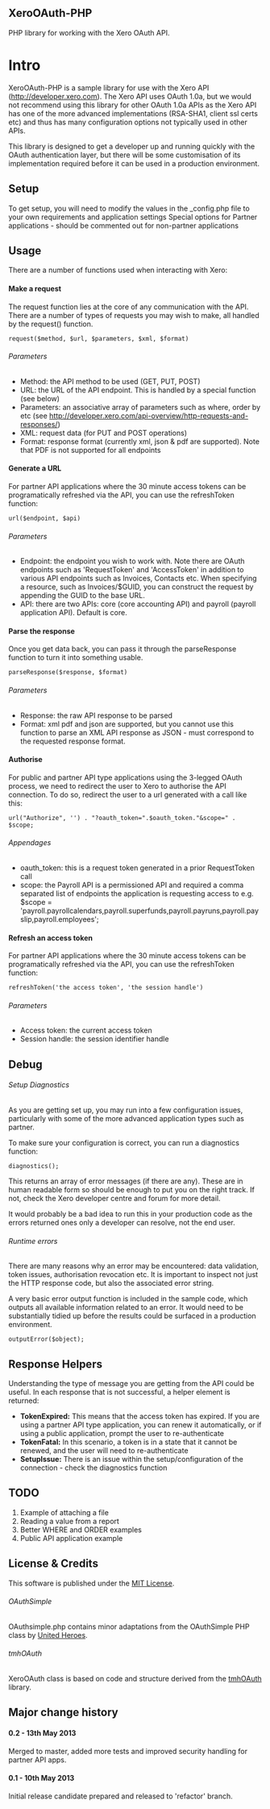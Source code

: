 XeroOAuth-PHP
-----------------------

PHP library for working with the Xero OAuth API.

Intro
======
XeroOAuth-PHP is a sample library for use with the Xero API (<http://developer.xero.com>). The Xero API uses OAuth 1.0a, but we would not recommend using this library for other OAuth 1.0a APIs as
the Xero API has one of the more advanced implementations (RSA-SHA1, client ssl certs etc) and thus has many configuration options not typically used in other APIs.

This library is designed to get a developer up and running quickly with the OAuth authentication layer, but there will be some customisation of its implementation required before it can be used in a
production environment.

## Setup
To get setup, you will need to modify the values in the _config.php file to your own requirements and application settings
Special options for Partner applications - should be commented out for non-partner applications

## Usage

There are a number of functions used when interacting with Xero:

#### Make a request
The request function lies at the core of any communication with the API. There are a number of types of requests you may wish to make, all handled by the request() function.

    request($method, $url, $parameters, $xml, $format)

###### Parameters
* Method: the API method to be used (GET, PUT, POST)
* URL: the URL of the API endpoint. This is handled by a special function (see below)
* Parameters: an associative array of parameters such as where, order by etc (see <http://developer.xero.com/api-overview/http-requests-and-responses/>)
* XML: request data (for PUT and POST operations)
* Format: response format (currently xml, json & pdf are supported). Note that PDF is not supported for all endpoints

#### Generate a URL
For partner API applications where the 30 minute access tokens can be programatically refreshed via the API, you can use the refreshToken function:

    url($endpoint, $api)

###### Parameters
* Endpoint: the endpoint you wish to work with. Note there are OAuth endpoints such as 'RequestToken' and 'AccessToken' in addition to various API endpoints such as Invoices, Contacts etc. When specifying a resource, such as Invoices/$GUID, you can construct the request by appending the GUID to the base URL.
* API: there are two APIs: core (core accounting API) and payroll (payroll application API). Default is core.

#### Parse the response
Once you get data back, you can pass it through the parseResponse function to turn it into something usable.

    parseResponse($response, $format)

###### Parameters
* Response: the raw API response to be parsed
* Format: xml pdf and json are supported, but you cannot use this function to parse an XML API response as JSON - must correspond to the requested response format.

#### Authorise
For public and partner API type applications using the 3-legged OAuth process, we need to redirect the user to Xero to authorise the API connection. To do so, redirect the user to a url generated with a call like this:

    url("Authorize", '') . "?oauth_token=".$oauth_token."&scope=" . $scope;

###### Appendages
* oauth_token: this is a request token generated in a prior RequestToken call
* scope: the Payroll API is a permissioned API and required a comma separated list of endpoints the application is requesting access to e.g. $scope = 'payroll.payrollcalendars,payroll.superfunds,payroll.payruns,payroll.payslip,payroll.employees';


#### Refresh an access token
For partner API applications where the 30 minute access tokens can be programatically refreshed via the API, you can use the refreshToken function:

    refreshToken('the access token', 'the session handle')

###### Parameters
* Access token: the current access token
* Session handle: the session identifier handle

## Debug

###### Setup Diagnostics
As you are getting set up, you may run into a few configuration issues, particularly with some of the more advanced application types such as partner.

To make sure your configuration is correct, you can run a diagnostics function:

    diagnostics();

This returns an array of error messages (if there are any). These are in human readable form so should be enough to put you on the right track. If not, check the Xero developer centre and forum for more detail.

It would probably be a bad idea to run this in your production code as the errors returned ones only a developer can resolve, not the end user.

###### Runtime errors

There are many reasons why an error may be encountered: data validation, token issues, authorisation revocation etc. It is important to inspect not just the HTTP response code, but also the associated error string.

A very basic error output function is included in the sample code, which outputs all available information related to an error. It would need to be substantially tidied up before the results could be surfaced in a production environment.

    outputError($object);


## Response Helpers
Understanding the type of message you are getting from the API could be useful. In each response that is not successful, a helper element is returned:

* **TokenExpired:**  This means that the access token has expired. If you are using a partner API type application, you can renew it automatically, or if using a public application, prompt the user to re-authenticate
* **TokenFatal:** In this scenario, a token is in a state that it cannot be renewed, and the user will need to re-authenticate
* **SetupIssue:** There is an issue within the setup/configuration of the connection - check the diagnostics function

## TODO

1. Example of attaching a file
2. Reading a value from a report
3. Better WHERE and ORDER examples
4. Public API application example

## License & Credits

This software is published under the [MIT License](http://en.wikipedia.org/wiki/MIT_License).

###### OAuthSimple
OAuthsimple.php contains minor adaptations from the OAuthSimple PHP class by [United Heroes](http://unitedheroes.net/OAuthSimple/).

###### tmhOAuth
XeroOAuth class is based on code and structure derived from the [tmhOAuth](https://github.com/themattharris/tmhOAuth) library.

## Major change history

#### 0.2 - 13th May 2013

Merged to master, added more tests and improved security handling for partner API apps.


#### 0.1 - 10th May 2013

Initial release candidate prepared and released to 'refactor' branch.